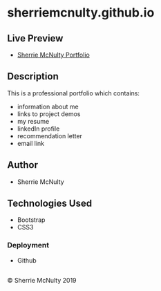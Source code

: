 # sherriemcnulty.github.io

## Live Preview
 - [Sherrie McNulty Portfolio](https://sherriemcnulty.github.io/)

## Description

This is a professional portfolio which contains: 
  - information about me
  - links to project demos
  - my resume
  - linkedIn profile
  - recommendation letter
  - email link

 ## Author
  - Sherrie McNulty
 
## Technologies Used
  - Bootstrap
  - CSS3

  ### Deployment
   - Github
  
## 
© Sherrie McNulty 2019
